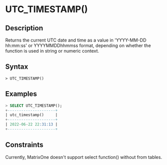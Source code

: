 # **UTC_TIMESTAMP()**

## **Description**

Returns the current UTC date and time as a value in 'YYYY-MM-DD hh:mm:ss' or YYYYMMDDhhmmss format, depending on whether the function is used in string or numeric context.

## **Syntax**

```
> UTC_TIMESTAMP()
```

## **Examples**

```sql
> SELECT UTC_TIMESTAMP();
+---------------------+
| utc_timestamp()     |
+---------------------+
| 2022-06-22 22:31:13 |
+---------------------+
```

## **Constraints**

Currently, MatrixOne doesn't support select function() without from tables.
